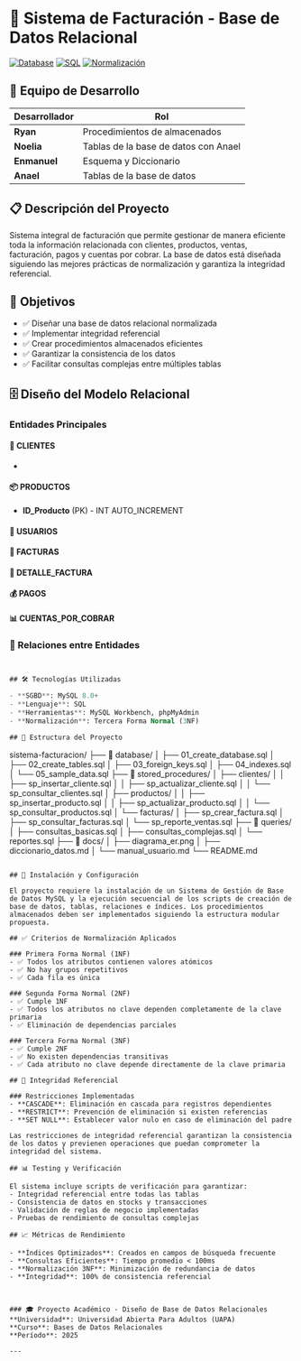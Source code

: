 # 🧾 Sistema de Facturación - Base de Datos Relacional

[![Database](https://img.shields.io/badge/Database-MySQL-blue)](https://mysql.com)
[![SQL](https://img.shields.io/badge/Language-SQL-orange)](https://www.w3schools.com/sql/)
[![Normalización](https://img.shields.io/badge/Normalización-3NF-green)](https://es.wikipedia.org/wiki/Tercera_forma_normal)

## 👥 Equipo de Desarrollo

| Desarrollador | Rol |
|---------------|-----|
| **Ryan** | Procedimientos de almacenados |
| **Noelia** | Tablas de la base de datos con Anael  |
| **Enmanuel** |Esquema y Diccionario  |
| **Anael** | Tablas de la base de datos |

## 📋 Descripción del Proyecto

Sistema integral de facturación que permite gestionar de manera eficiente toda la información relacionada con clientes, productos, ventas, facturación, pagos y cuentas por cobrar. La base de datos está diseñada siguiendo las mejores prácticas de normalización y garantiza la integridad referencial.

## 🎯 Objetivos

- ✅ Diseñar una base de datos relacional normalizada
- ✅ Implementar integridad referencial
- ✅ Crear procedimientos almacenados eficientes
- ✅ Garantizar la consistencia de los datos
- ✅ Facilitar consultas complejas entre múltiples tablas

## 🗄️ Diseño del Modelo Relacional

### Entidades Principales

#### 🏢 **CLIENTES**
- 

#### 📦 **PRODUCTOS**
- **ID_Producto** (PK) - INT AUTO_INCREMENT


#### 👤 **USUARIOS**

#### 🧾 **FACTURAS**

#### 📝 **DETALLE_FACTURA**


#### 💰 **PAGOS**


#### 📊 **CUENTAS_POR_COBRAR**


### 🔗 Relaciones entre Entidades

```sql


## 🛠️ Tecnologías Utilizadas

- **SGBD**: MySQL 8.0+
- **Lenguaje**: SQL
- **Herramientas**: MySQL Workbench, phpMyAdmin
- **Normalización**: Tercera Forma Normal (3NF)

## 📁 Estructura del Proyecto

```
sistema-facturacion/
├── 📁 database/
│   ├── 01_create_database.sql
│   ├── 02_create_tables.sql
│   ├── 03_foreign_keys.sql
│   ├── 04_indexes.sql
│   └── 05_sample_data.sql
├── 📁 stored_procedures/
│   ├── clientes/
│   │   ├── sp_insertar_cliente.sql
│   │   ├── sp_actualizar_cliente.sql
│   │   └── sp_consultar_clientes.sql
│   ├── productos/
│   │   ├── sp_insertar_producto.sql
│   │   ├── sp_actualizar_producto.sql
│   │   └── sp_consultar_productos.sql
│   └── facturas/
│       ├── sp_crear_factura.sql
│       ├── sp_consultar_facturas.sql
│       └── sp_reporte_ventas.sql
├── 📁 queries/
│   ├── consultas_basicas.sql
│   ├── consultas_complejas.sql
│   └── reportes.sql
├── 📁 docs/
│   ├── diagrama_er.png
│   ├── diccionario_datos.md
│   └── manual_usuario.md
└── README.md
```

## 🚀 Instalación y Configuración

El proyecto requiere la instalación de un Sistema de Gestión de Base de Datos MySQL y la ejecución secuencial de los scripts de creación de base de datos, tablas, relaciones e índices. Los procedimientos almacenados deben ser implementados siguiendo la estructura modular propuesta.

## ✅ Criterios de Normalización Aplicados

### Primera Forma Normal (1NF)
- ✅ Todos los atributos contienen valores atómicos
- ✅ No hay grupos repetitivos
- ✅ Cada fila es única

### Segunda Forma Normal (2NF)
- ✅ Cumple 1NF
- ✅ Todos los atributos no clave dependen completamente de la clave primaria
- ✅ Eliminación de dependencias parciales

### Tercera Forma Normal (3NF)
- ✅ Cumple 2NF
- ✅ No existen dependencias transitivas
- ✅ Cada atributo no clave depende directamente de la clave primaria

## 🔐 Integridad Referencial

### Restricciones Implementadas
- **CASCADE**: Eliminación en cascada para registros dependientes
- **RESTRICT**: Prevención de eliminación si existen referencias
- **SET NULL**: Establecer valor nulo en caso de eliminación del padre

Las restricciones de integridad referencial garantizan la consistencia de los datos y previenen operaciones que puedan comprometer la integridad del sistema.

## 📊 Testing y Verificación

El sistema incluye scripts de verificación para garantizar:
- Integridad referencial entre todas las tablas
- Consistencia de datos en stocks y transacciones
- Validación de reglas de negocio implementadas
- Pruebas de rendimiento de consultas complejas

## 📈 Métricas de Rendimiento

- **Índices Optimizados**: Creados en campos de búsqueda frecuente
- **Consultas Eficientes**: Tiempo promedio < 100ms
- **Normalización 3NF**: Minimización de redundancia de datos
- **Integridad**: 100% de consistencia referencial



### 🎓 Proyecto Académico - Diseño de Base de Datos Relacionales
**Universidad**: Universidad Abierta Para Adultos (UAPA)  
**Curso**: Bases de Datos Relacionales  
**Período**: 2025

---

